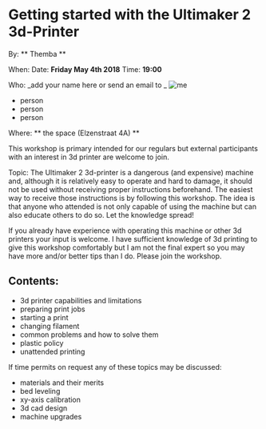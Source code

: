 # Getting started with the Ultimaker 2 3d-Printer

By: ** Themba **

When: Date: **Friday May 4th 2018**  Time: **19:00**

Who: _add your name here or send an email to _
![me](/img/email.png "me")

* person
* person
* person

Where: ** the space (Elzenstraat 4A) **

This workshop is primary intended for our regulars but external participants with an interest in 3d printer are welcome to join.

Topic:
The Ultimaker 2 3d-printer is a dangerous (and expensive) machine and, although it is relatively easy to operate and hard to damage, it should not be used without receiving proper instructions beforehand. The easiest way to receive those instructions is by following this workshop. The idea is that anyone who attended is not only capable of using the machine but can also educate others to do so. Let the knowledge spread!

If you already have experience with operating this machine or other 3d printers your input is welcome. I have sufficient knowledge of 3d printing to give this workshop comfortably but I am not the final expert so you may have more and/or better tips than I do. Please join the workshop.

## Contents:
* 3d printer capabilities and limitations
* preparing print jobs
* starting a print
* changing filament
* common problems and how to solve them
* plastic policy
* unattended printing

If time permits on request any of these topics may be discussed:

* materials and their merits
* bed leveling
* xy-axis calibration
* 3d cad design
* machine upgrades
